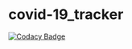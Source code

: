 # covid-19_tracker

[![Codacy Badge](https://api.codacy.com/project/badge/Grade/5b9dab5600424090bc71b3001e8726f2)](https://app.codacy.com/gh/BuildForSDGCohort2/covid-19_tracker?utm_source=github.com&utm_medium=referral&utm_content=BuildForSDGCohort2/covid-19_tracker&utm_campaign=Badge_Grade_Dashboard)
